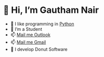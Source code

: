 # 👋 Hi, I’m Gautham Nair
- 👀 I like programming in [Python](https://www.python.org/)
- 🌱 I’m a Student
- 📫 [Mail me Outlook](gautham.nair.2005@outlook.com)
- 📫 [Mail me Gmail](gautham.nair.2005@gmail.com)
- 📀 I develop Donut Software

<!---
gauthamnair2005/gauthamnair2005 is a ✨ special ✨ repository because its `README.md` (this file) appears on your GitHub profile.
You can click the Preview link to take a look at your changes.
--->
